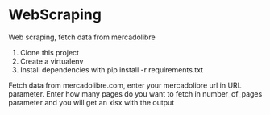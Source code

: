# WebScraping
 Web scraping, fetch data from mercadolibre
 
  1. Clone this project 
  2. Create a virtualenv
  3. Install dependencies with pip install -r requirements.txt

  Fetch data from mercadolibre.com, enter your mercadolibre url in URL parameter. Enter how many pages do you want to fetch in number_of_pages parameter and you will get an xlsx with the output